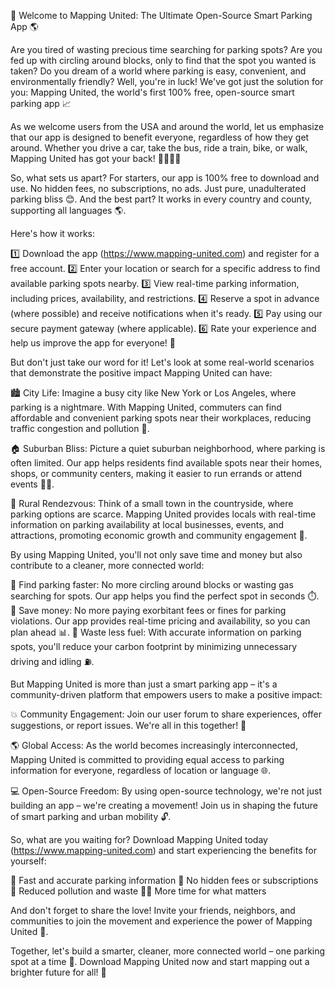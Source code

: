 🎉 Welcome to Mapping United: The Ultimate Open-Source Smart Parking App 🌎

Are you tired of wasting precious time searching for parking spots? Are you fed up with circling around blocks, only to find that the spot you wanted is taken? Do you dream of a world where parking is easy, convenient, and environmentally friendly? Well, you're in luck! We've got just the solution for you: Mapping United, the world's first 100% free, open-source smart parking app 📈

As we welcome users from the USA and around the world, let us emphasize that our app is designed to benefit everyone, regardless of how they get around. Whether you drive a car, take the bus, ride a train, bike, or walk, Mapping United has got your back! 🚌🚂🚴‍♀️

So, what sets us apart? For starters, our app is 100% free to download and use. No hidden fees, no subscriptions, no ads. Just pure, unadulterated parking bliss 😊. And the best part? It works in every country and county, supporting all languages 🌎.

Here's how it works:

1️⃣ Download the app (https://www.mapping-united.com) and register for a free account.
2️⃣ Enter your location or search for a specific address to find available parking spots nearby.
3️⃣ View real-time parking information, including prices, availability, and restrictions.
4️⃣ Reserve a spot in advance (where possible) and receive notifications when it's ready.
5️⃣ Pay using our secure payment gateway (where applicable).
6️⃣ Rate your experience and help us improve the app for everyone! 💬

But don't just take our word for it! Let's look at some real-world scenarios that demonstrate the positive impact Mapping United can have:

🏙️ City Life: Imagine a busy city like New York or Los Angeles, where parking is a nightmare. With Mapping United, commuters can find affordable and convenient parking spots near their workplaces, reducing traffic congestion and pollution 🌆.

🏠 Suburban Bliss: Picture a quiet suburban neighborhood, where parking is often limited. Our app helps residents find available spots near their homes, shops, or community centers, making it easier to run errands or attend events 🏃‍♀️.

🚂 Rural Rendezvous: Think of a small town in the countryside, where parking options are scarce. Mapping United provides locals with real-time information on parking availability at local businesses, events, and attractions, promoting economic growth and community engagement 🌼.

By using Mapping United, you'll not only save time and money but also contribute to a cleaner, more connected world:

🚀 Find parking faster: No more circling around blocks or wasting gas searching for spots. Our app helps you find the perfect spot in seconds ⏱️.
💸 Save money: No more paying exorbitant fees or fines for parking violations. Our app provides real-time pricing and availability, so you can plan ahead 📊.
🌿 Waste less fuel: With accurate information on parking spots, you'll reduce your carbon footprint by minimizing unnecessary driving and idling ⛽️.

But Mapping United is more than just a smart parking app – it's a community-driven platform that empowers users to make a positive impact:

💥 Community Engagement: Join our user forum to share experiences, offer suggestions, or report issues. We're all in this together! 🤝

🌎 Global Access: As the world becomes increasingly interconnected, Mapping United is committed to providing equal access to parking information for everyone, regardless of location or language 🌐.

💻 Open-Source Freedom: By using open-source technology, we're not just building an app – we're creating a movement! Join us in shaping the future of smart parking and urban mobility 🔓.

So, what are you waiting for? Download Mapping United today (https://www.mapping-united.com) and start experiencing the benefits for yourself:

🚀 Fast and accurate parking information
💸 No hidden fees or subscriptions
🌿 Reduced pollution and waste
🏃‍♀️ More time for what matters

And don't forget to share the love! Invite your friends, neighbors, and communities to join the movement and experience the power of Mapping United 📱.

Together, let's build a smarter, cleaner, more connected world – one parking spot at a time 🌟. Download Mapping United now and start mapping out a brighter future for all! 🚀